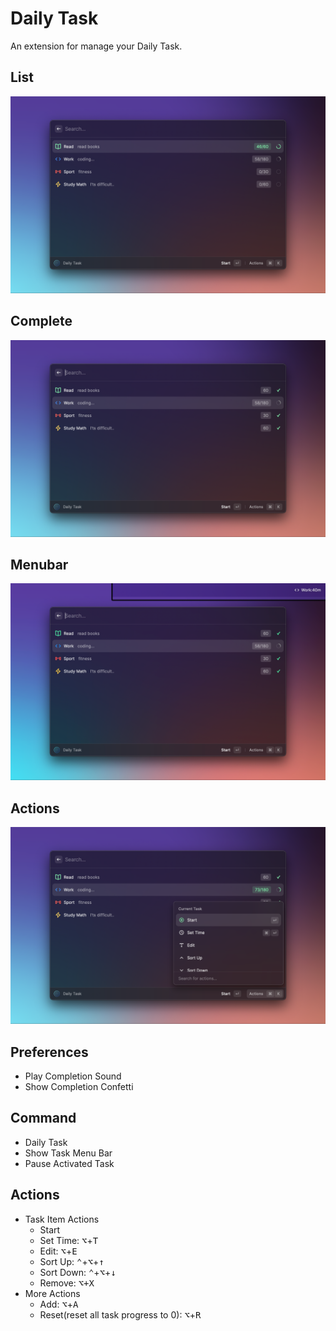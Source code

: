 # Daily Task

An extension for manage your Daily Task.

## List
![List](./metadata/daily-task-1.png)
## Complete
![Complete](./metadata/daily-task-2.png)
## Menubar
![Menubar](./metadata/daily-task-3.png)
## Actions
![Task Actions](./metadata/daily-task-4.png)

## Preferences
- Play Completion Sound
- Show Completion Confetti

## Command
- Daily Task
- Show Task Menu Bar
- Pause Activated Task

## Actions
- Task Item Actions
  - Start
  - Set Time: <kbd>⌥</kbd>+<kbd>T</kbd>
  - Edit: <kbd>⌥</kbd>+<kbd>E</kbd>
  - Sort Up: <kbd>⌃</kbd>+<kbd>⌥</kbd>+<kbd>↑</kbd>
  - Sort Down: <kbd>⌃</kbd>+<kbd>⌥</kbd>+<kbd>↓</kbd>
  - Remove: <kbd>⌥+X</kbd>
- More Actions
  - Add: <kbd>⌥</kbd>+<kbd>A</kbd>
  - Reset(reset all task progress to 0): <kbd>⌥</kbd>+<kbd>R</kbd>